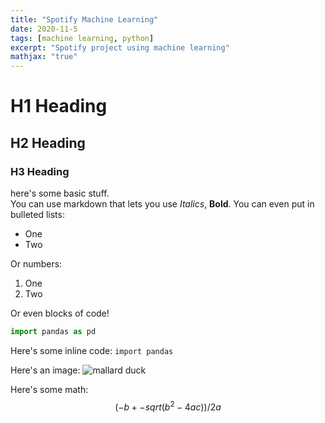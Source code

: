 ```yaml
---
title: "Spotify Machine Learning"
date: 2020-11-5
tags: [machine learning, python]
excerpt: "Spotify project using machine learning"
mathjax: "true"
---
```


# H1 Heading
## H2 Heading
### H3 Heading

here's some basic stuff.  
You can use markdown that lets you use *Italics*, **Bold**.
You can even put in bulleted lists:
* One
* Two

Or numbers:
1. One
2. Two

Or even blocks of code!
```python
import pandas as pd
```

Here's some inline code: `import pandas`

Here's an image:
<img src="{{ site.url }}{{ site.baseurl }}/images/duck.jpg" alt="mallard duck">

Here's some math:
$$(-b+-sqrt(b^2-4ac))/2a$$
